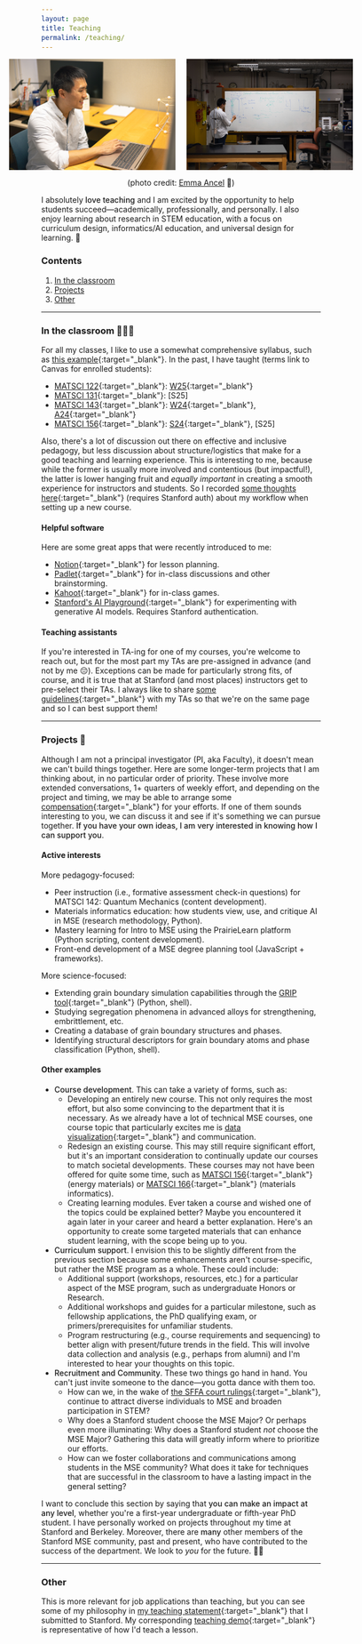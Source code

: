 ```yaml
---
layout: page
title: Teaching
permalink: /teaching/
---
```



<span style="display:flex;justify-content:center">
	<img src="/assets/fig/desk.jpg" alt="Enze desk" align="middle" height="200px">
	&nbsp;&nbsp;&nbsp;&nbsp;&nbsp;
	<img src="/assets/fig/teaching.jpg" alt="Enze teaching" align="middle" height="200px">
</span>
<center>
	<p>(photo credit: <a href="https://www.emmaancel.com/" target="_blank">Emma Ancel</a> 📸)</p>
</center>

I absolutely <span style="font-weight:500">love teaching</span> and I am excited by the opportunity to help students succeed—academically, professionally, and personally.
I also enjoy learning about research in STEM education, with a focus on curriculum design, informatics/AI education, and universal design for learning. 🧠


### Contents

1. [In the classroom](#in-the-classroom-)
1. [Projects](#projects-)
1. [Other](#other)

---------------------------------

### In the classroom 👨🏼‍🏫

For all my classes, I like to use a somewhat comprehensive syllabus, such as [this example](https://docs.google.com/document/d/1QrbCX5s_n8fGaEtbU1wuzEMItDOB4LknTW6fQCOxebY/edit?usp=sharing){:target="_blank"}.
In the past, I have taught (terms link to Canvas for enrolled students):
- [MATSCI 122](https://explorecourses.stanford.edu/search?q=matsci122){:target="_blank"}: 
[W25](https://canvas.stanford.edu/courses/202301){:target="_blank"}
- [MATSCI 131](https://explorecourses.stanford.edu/search?q=matsci131){:target="_blank"}:
[S25]
- [MATSCI 143](https://explorecourses.stanford.edu/search?q=matsci143){:target="_blank"}: 
[W24](https://canvas.stanford.edu/courses/183661){:target="_blank"}, 
[A24](https://canvas.stanford.edu/courses/196708){:target="_blank"}
- [MATSCI 156](https://explorecourses.stanford.edu/search?q=matsci156){:target="_blank"}: 
[S24](https://canvas.stanford.edu/courses/190305){:target="_blank"}, 
[S25]


Also, there's a lot of discussion out there on effective and inclusive pedagogy, but less discussion about structure/logistics that make for a good teaching and learning experience.
This is interesting to me, because while the former is usually more involved and contentious (but impactful!), the latter is lower hanging fruit and _equally important_ in creating a smooth experience for instructors and students.
So I recorded [some thoughts here](https://docs.google.com/document/d/15XXIS8MBmj-URnKJWPqF3X5mm47GiP-hIcJo6h6GbJU/edit?tab=t.0){:target="_blank"} (requires Stanford auth) about my workflow when setting up a new course.


#### Helpful software

Here are some great apps that were recently introduced to me:
- [Notion](https://www.notion.so/){:target="_blank"} for lesson planning.
- [Padlet](https://padlet.com/){:target="_blank"} for in-class discussions and other brainstorming.
- [Kahoot](https://kahoot.com/){:target="_blank"} for in-class games.
- [Stanford's AI Playground](https://aiplayground-prod.stanford.edu/c/new){:target="_blank"} for experimenting with generative AI models.
Requires Stanford authentication.


#### Teaching assistants 

If you're interested in TA-ing for one of my courses, you're welcome to reach out, but for the most part my TAs are pre-assigned in advance (and not by me 😔).
Exceptions can be made for particularly strong fits, of course, and it is true that at Stanford (and most places) instructors get to pre-select their TAs.
I always like to share [some guidelines](https://docs.google.com/document/d/15VQWynIaDy42vuYOna7G1mKrQoeFY5NavKbKEAuAG2Q/edit?usp=sharing){:target="_blank"} with my TAs so that we're on the same page and so I can best support them!


---------------------------------


### Projects 📖

Although I am not a principal investigator (PI, aka Faculty), it doesn't mean we can't build things together.
Here are some longer-term projects that I am thinking about, in no particular order of priority.
These involve more extended conversations, 1+ quarters of weekly effort, and depending on the project and timing, we may be able to arrange some [compensation](https://ctl.stanford.edu/find-teaching-grants){:target="_blank"} for your efforts.
If one of them sounds interesting to you, we can discuss it and see if it's something we can pursue together.
<span style="font-weight:500">If you have your own ideas, I am very interested in knowing how I can support you</span>.


#### Active interests

More pedagogy-focused:
- Peer instruction (i.e., formative assessment check-in questions) for MATSCI 142: Quantum Mechanics (content development).
- Materials informatics education: how students view, use, and critique AI in MSE (research methodology, Python).
- Mastery learning for Intro to MSE using the PrairieLearn platform (Python scripting, content development).
- Front-end development of a MSE degree planning tool (JavaScript + frameworks).

More science-focused:
- Extending grain boundary simulation capabilities through the [GRIP tool](https://github.com/enze-chen/grip){:target="_blank"} (Python, shell).
- Studying segregation phenomena in advanced alloys for strengthening, embrittlement, etc.
- Creating a database of grain boundary structures and phases.
- Identifying structural descriptors for grain boundary atoms and phase classification (Python, shell).


#### Other examples

- <span style="font-weight:500">Course development</span>. 
This can take a variety of forms, such as:
    - Developing an entirely new course.
    This not only requires the most effort, but also some convincing to the department that it is necessary.
    As we already have a lot of technical MSE courses, one course topic that particularly excites me is [data visualization](http://www.sciencedirect.com/science/article/pii/S0264127519303065){:target="_blank"} and communication.
    - Redesign an existing course.
    This may still require significant effort, but it's an important consideration to continually update our courses to match societal developments.
    These courses may not have been offered for quite some time, such as [MATSCI 156](https://explorecourses.stanford.edu/search?q=matsci156){:target="_blank"} (energy materials) or [MATSCI 166](https://explorecourses.stanford.edu/search?q=matsci166){:target="_blank"} (materials informatics).
    - Creating learning modules.
    Ever taken a course and wished one of the topics could be explained better? 
    Maybe you encountered it again later in your career and heard a better explanation.
    Here's an opportunity to create some targeted materials that can enhance student learning, with the scope being up to you.     
- <span style="font-weight:500">Curriculum support</span>.
I envision this to be slightly different from the previous section because some enhancements aren't course-specific, but rather the MSE program as a whole.
These could include:
	- Additional support (workshops, resources, etc.) for a particular aspect of the MSE program, such as undergraduate Honors or Research.
	- Additional workshops and guides for a particular milestone, such as fellowship applications, the PhD qualifying exam, or primers/prerequisites for unfamiliar students.
	- Program restructuring (e.g., course requirements and sequencing) to better align with present/future trends in the field. 
	This will involve data collection and analysis (e.g., perhaps from alumni) and I'm interested to hear your thoughts on this topic.
- <span style="font-weight:500">Recruitment and Community</span>.
These two things go hand in hand. 
You can't just invite someone to the dance—you gotta dance with them too.
	- How can we, in the wake of [the SFFA court rulings](https://en.wikipedia.org/wiki/Students_for_Fair_Admissions_v._Harvard){:target="_blank"}, continue to attract diverse individuals to MSE and broaden participation in STEM?
	- Why does a Stanford student choose the MSE Major? 
	Or perhaps even more illuminating: Why does a Stanford student _not_ choose the MSE Major?
	Gathering this data will greatly inform where to prioritize our efforts.
	- How can we foster collaborations and communications among students in the MSE community?
	What does it take for techniques that are successful in the classroom to have a lasting impact in the general setting?

I want to conclude this section by saying that <span style="font-weight:500">you can make an impact at any level</span>, whether you're a first-year undergraduate or fifth-year PhD student.
I have personally worked on projects throughout my time at Stanford and Berkeley.
Moreover, there are <span style="font-weight:500">many</span> other members of the Stanford MSE community, past and present, who have contributed to the success of the department.
We look to _you_ for the future. 🫵🏼

---------------------------------


### Other

This is more relevant for job applications than teaching, but you can see some of my philosophy in [my teaching statement](https://docs.google.com/document/d/1EGvUmu5he7DbDgeKDURlCpgEXWDb8NEwWh9K8qIFSKs/edit?usp=sharing){:target="_blank"} that I submitted to Stanford.
My corresponding [teaching demo](https://docs.google.com/presentation/d/14g4NKJ20b5cIvt4U7KdkPCuzAP2_mdBXeJ-tLvxdR24/edit?usp=sharing){:target="_blank"} is representative of how I'd teach a lesson.


